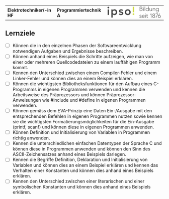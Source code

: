 |                             |                          |                                        |
| --------------------------- | ------------------------ | -------------------------------------- |
| **Elektrotechniker/-in HF** | **Programmiertechnik A** | ![IPSO Logo](./x_gitres/ipso_logo.png) |

## Lernziele

- [ ] Können die in den einzelnen Phasen der Softwareentwicklung notwendigen Aufgaben und Ergebnisse beschreiben.
- [ ] Können anhand eines Beispiels die Schritte aufzeigen, wie man von einer oder mehreren Quellcodedateien zu einem lauffähigen Programm kommt.
- [ ] Kennen den Unterschied zwischen einem Compiler-Fehler und einem Linker-Fehler und können dies an einem Beispiel erklären.
- [ ] Können die wichtigsten Bibliotheksfunktionen für den Aufbau eines C-Programms in eigenen Programmen verwenden und kennen die Arbeitsweise des Präprozessors und können Präprozessor-Anweisungen wie #include und #define in eigenen Programmen verwenden.
- [ ] Können gemäss dem EVA-Prinzip eine Daten Ein-/Ausgabe mit den entsprechenden Befehlen in eigenen Programmen nutzen sowie kennen sie die wichtigsten Formatierungsmöglichkeiten für die Ein-Ausgabe (printf, scanf) und können diese in eigenen Programmen anwenden.
- [ ] Können Definition und Initialisierung von Variablen in Programmen richtig anwenden.
- [ ] Kennen die unterschiedlichen einfachen Datentypen der Sprache C und können diese in Programmen anwenden und können den Sinn des ASCII-Zeichensatzes anhand eines Beispiels darlegen.
- [ ] Kennen die Begriffe Definition, Deklaration und Initialisierung von Variablen und können dies an einem  Beispiel erklären und kennen das Verhalten einer Konstanten und können dies anhand eines Beispiels erklären.
- [ ] Kennen den Unterschied zwischen einer literarischen und einer symbolischen Konstanten und können dies anhand eines Beispiels erklären.
